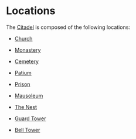 Locations
=========

The [Citadel](citadel.md) is composed of the following locations:

- [Church](church.md)

- [Monastery](monastery.md)

- [Cemetery](cemetery.md)

- [Patium](patium.md)

- [Prison](prison.md)

- [Mausoleum](mausoleum.md)

- [The Nest](nest.md)

- [Guard Tower](tower.md)

- [Bell Tower](bell-tower.md)
